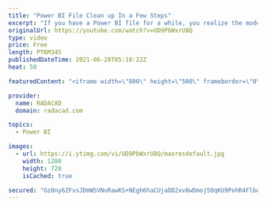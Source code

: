 ```yaml
---
title: "Power BI File Clean up In a Few Steps"
excerpt: "If you have a Power BI file for a while, you realize the model gets bigger and bigger. Not only the file size but also the number of pages, tables, fields. You will get to some steps that it would be really hard to find which tables and fields are useful and which are not. Every time you have to search"
originalUrl: https://youtube.com/watch?v=UD9PbWxrU8Q
type: video
price: Free
length: PT6M34S
publishedDateTime: 2021-06-28T05:10:22Z
heat: 50

featuredContent: "<iframe width=\"800\" height=\"500\" frameborder=\"0\" src=\"https://www.youtube.com/embed/UD9PbWxrU8Q\" allow=\"accelerometer; autoplay; encrypted-media; gyroscope; picture-in-picture\" allowfullscreen></iframe>"

provider:
  name: RADACAD
  domain: radacad.com

topics:
  - Power BI

images:
  - url: https://i.ytimg.com/vi/UD9PbWxrU8Q/maxresdefault.jpg
    width: 1280
    height: 720
    isCached: true

secured: "Gz0ny6ZFvsJDmWSVNuRawKS+NEgh6haCUjaDD2xv8wDmoj50qKU9PohR4FlbAPjLZz1K9EXQD05EE02iMXiXeKGZLXOmwZun4NIatxuQSF2AVEzLBsHif9BYp7C8qta1yxvayUZX9v+B+Qxo0RpEPd9tQ2bmv/1cPoFHYm4lCcJNvuKgpwx9rQOZWZFC2j3qSKp9FocTxB776Y/54vO7McZbcCq3ntrhSew67SDp8sTgO8JgEDOEoYOYIdk1SJ4YUSp0ZSH8W93MVHoJJ5AivPyrKmP543IId3egDN/WcdhcziPwwaU73fW4qaTmOcZJlmjGpdqqZ74iF6MjmcSgkwAcr9qUuDkaH3AiLd+vHaJzIq22jM8sQHSEmi/BtUl8UoyzYv/t44t9OUe/ebf4AbDijOWaHcjHVE+sHE4V36A=;nVVtogVLJM2EBE9aVNn6Pg=="
---
```


